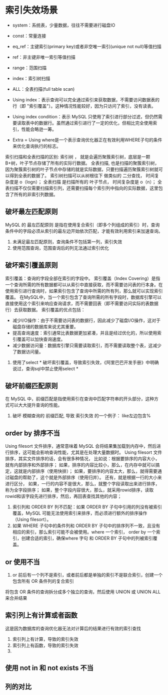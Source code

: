 # 索引失效场景
* system：系统表，少量数据，往往不需要进行磁盘IO
* const：常量连接
* eq_ref：主键索引(primary key)或者非空唯一索引(unique not null)等值扫描
* ref：非主键非唯一索引等值扫描
* range：范围扫描
* index：索引树扫描
* ALL：全表扫描(full table scan)

* Using index：表示查询可以完全通过索引来获取数据，不需要访问数据表的行（即 "索引覆盖"）。这种情况性能较好，因为只访问了索引，没有读表。
* Using index condition：表示 MySQL 只使用了索引进行部分过滤，但仍然需要读取表中的数据行。虽然通过索引进行了一定的优化，但相比完全使用索引，性能会略逊一筹。
* Extra = Using where是一个表示查询优化器正在有效利用WHERE子句的条件来优化查询执行的标志。

索引扫描和全表扫描的区别:
索引树 ， 就是会遍历聚簇索引树，底层是一颗B+树，叶子节点存储了所有的实际行数据。
全表扫描, 也是扫描的聚簇索引树，因为聚簇索引树的叶子节点中存储的就是实际数据，只要扫描遍历聚簇索引树就可以得到全表的数据了。
索引树扫描可以从树根往下 做类似的 二分查找， 时间复杂度是 o（logn）； 全表扫描 是扫描所有的 叶子节点， 时间复杂度是 o（n）；
全表扫描不仅仅需要扫描索引列，还需要扫描每个索引列中指向的实际数据，这里包含了所有的非索引列数据。
## 破坏最左匹配原则 
MySQL 的 最左匹配原则 是指在使用复合索引（即多个列组成的索引）时，查询条件中的字段必须从索引的最左边开始依次匹配，才能有效利用索引来加速查询。

1. 未满足最左匹配原则，查询条件不包括第一列，索引失效
2. 使用范围查询，范围查询后的列无法通过索引优化
## 破坏索引覆盖原则
索引覆盖：查询的字段全部在索引的字段中。
索引覆盖（Index Covering）是指一个查询所需的所有数据都可以从索引中直接获取，而不需要访问表的行本身。在使用索引进行查询时，如果索引包含了查询中所需的所有列，那么就可以实现索引覆盖。
在MySQL中，当一个索引包含了查询所需的所有字段时，数据库引擎可以直接使用这个索引来响应查询请求，而不需要回表（即不需要访问实际的表数据行）去获取数据。
索引覆盖的优点包括：
* 减少I/O操作：由于不需要访问表的数据行，因此减少了磁盘I/O操作，这对于磁盘存储的数据库来说尤其重要。
* 提高查询速度：索引通常比表数据更加紧凑，并且是经过优化的，所以使用索引覆盖可以加快查询速度。
* 减少数据访问量：数据库引擎只需要读取索引，而不需要读取整个表，这减少了数据访问量。

1. 使用了select * 破坏索引覆盖，导致索引失效，《阿里巴巴开发手册》中明确说过，查询sql中禁止使用select *
## 破坏前缀匹配原则
在 MySQL 中，前缀匹配是指使用索引在查询中匹配字符串的开头部分，这种方式可以大大提升查询的性能。

1. 破坏 模糊查询的 前缀匹配, 导致 索引失效 的一个例子： like左边包含%
## order by 排序不当
Using filesort 文件排序，通常意味着 MySQL 会将结果集加载到内存中，然后进行排序，这可能会影响查询性能，尤其是在处理大量数据时。
Using filesort 文件排序，其实文件排序的话，会有很多种情况，
比如说：根据要排序的内容大小，就有内部排序和外部排序；
如果，排序的内容比较小，那么，在内存中就可以搞定，这就是内部排序（使用快排）；
如果，要排序的内容太大，那么，就得需要通过磁盘的帮助了，这个就是外部排序（使用归并）。
还有，就是根据一行的大小来进行区分，
如果，一行的内容不是很大，那么，就整个字段读取出来进行排序，称为全字段排序；
如果，整个字段内容很大，那么，就采用rowid排序，读取rowid和该字段先进行排序，然后，再回表查找其他的内容；

1. 索引列和 ORDER BY 列不匹配：如果 ORDER BY 子句中引用的列没有被索引覆盖，MySQL 可能无法使用索引来排序，而必须进行额外的排序操作（Using filesort）。
2. 如果 WHERE 子句中的条件列和 ORDER BY 子句中的排序列不一致，且没有相应的索引，那么索引可能不会被使用。where 一个索引， order by 一个索引，创建合适的索引，确保where 字句 和  ORDER BY 子句中的列被索引覆盖。
## or 使用不当
1. or 前后有一个列不是索引，或者前后都是单独的索引不是联合索引，创建一个包含所有 OR 条件列的复合索引

将包含 OR 条件的查询拆分成多个独立的查询，然后使用 UNION 或 UNION ALL来合并结果
## 索引列上有计算或者函数
这是因为数据库的查询优化器无法对计算后的结果进行有效的索引查找

1. 索引列上有计算，导致的索引失效
2. 索引列上有函数，导致的索引失效
3. 
## 使用 not in 和 not exists 不当
## 列的对比